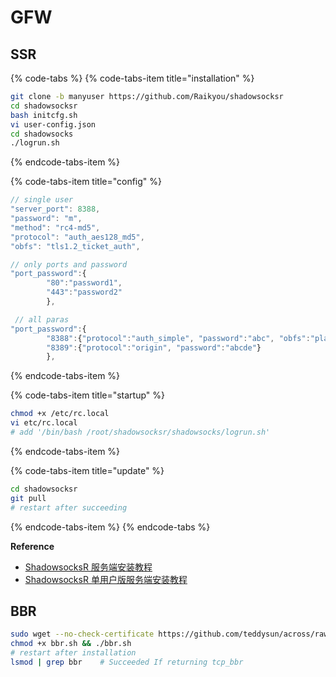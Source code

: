 # GFW

## SSR

{% code-tabs %}
{% code-tabs-item title="installation" %}
```bash
git clone -b manyuser https://github.com/Raikyou/shadowsocksr
cd shadowsocksr
bash initcfg.sh
vi user-config.json
cd shadowsocks
./logrun.sh
```
{% endcode-tabs-item %}

{% code-tabs-item title="config" %}
```javascript
// single user
"server_port": 8388,
"password": "m",
"method": "rc4-md5",
"protocol": "auth_aes128_md5",
"obfs": "tls1.2_ticket_auth",

// only ports and password
"port_password":{
        "80":"password1",
        "443":"password2"
        },

 // all paras   
"port_password":{
        "8388":{"protocol":"auth_simple", "password":"abc", "obfs":"plain", "obfs_param":""},
        "8389":{"protocol":"origin", "password":"abcde"}
        },
```
{% endcode-tabs-item %}

{% code-tabs-item title="startup" %}
```bash
chmod +x /etc/rc.local
vi etc/rc.local
# add '/bin/bash /root/shadowsocksr/shadowsocks/logrun.sh'
```
{% endcode-tabs-item %}

{% code-tabs-item title="update" %}
```bash
cd shadowsocksr
git pull
# restart after succeeding
```
{% endcode-tabs-item %}
{% endcode-tabs %}

**Reference**

* [ShadowsocksR 服务端安装教程](https://github.com/Ssrbackup/shadowsocks-rss/wiki/Server-Setup)
* [ShadowsocksR 单用户版服务端安装教程](https://doub.io/ss-jc11/)

## BBR

```bash
sudo wget --no-check-certificate https://github.com/teddysun/across/raw/master/bbr.sh 
chmod +x bbr.sh && ./bbr.sh
# restart after installation
lsmod | grep bbr    # Succeeded If returning tcp_bbr
```



